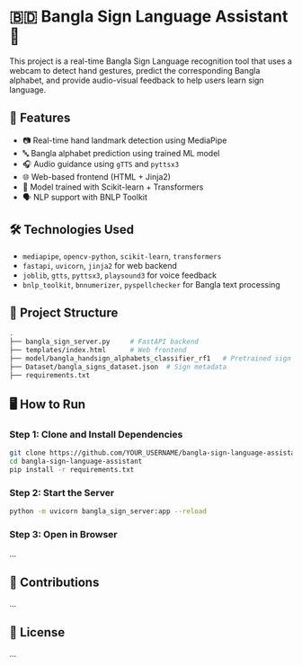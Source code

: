 # 🇧🇩 Bangla Sign Language Assistant 🤟

This project is a real-time Bangla Sign Language recognition tool that uses a webcam to detect hand gestures, predict the corresponding Bangla alphabet, and provide audio-visual feedback to help users learn sign language.

## 🚀 Features

- 📷 Real-time hand landmark detection using MediaPipe
- 🔤 Bangla alphabet prediction using trained ML model
- 🎧 Audio guidance using `gTTS` and `pyttsx3`
- 🌐 Web-based frontend (HTML + Jinja2)
- 🧠 Model trained with Scikit-learn + Transformers
- 🗣️ NLP support with BNLP Toolkit

## 🛠 Technologies Used

- `mediapipe`, `opencv-python`, `scikit-learn`, `transformers`
- `fastapi`, `uvicorn`, `jinja2` for web backend
- `joblib`, `gtts`, `pyttsx3`, `playsound3` for voice feedback
- `bnlp_toolkit`, `bnnumerizer`, `pyspellchecker` for Bangla text processing

## 📂 Project Structure

```bash
.
├── bangla_sign_server.py     # FastAPI backend
├── templates/index.html      # Web frontend
├── model/bangla_handsign_alphabets_classifier_rf1   # Pretrained sign classifier
├── Dataset/bangla_signs_dataset.json  # Sign metadata
├── requirements.txt
```

## 🖥️ How to Run

### Step 1: Clone and Install Dependencies
```bash
git clone https://github.com/YOUR_USERNAME/bangla-sign-language-assistant.git
cd bangla-sign-language-assistant
pip install -r requirements.txt
```

### Step 2: Start the Server
```bash
python -m uvicorn bangla_sign_server:app --reload
```

### Step 3: Open in Browser
...

## 🤝 Contributions

...

## 📜 License
...
